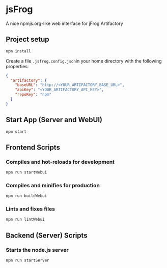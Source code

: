 jsFrog
======

A nice npmjs.org-like web interface for jFrog Artifactory

## Project setup

```bash
npm install
```

Create a file `.jsfrog.config.json`in your home directory with the following properties:

```json
{
  "artifactory": {
    "baseURL": "http://<YOUR_ARTIFACTORY_BASE_URL>",
    "apiKey": "<YOUR_ARTIFACTORY_API_KEY>",
    "repoKey": "npm"
  }
}

```

## Start App (Server and WebUI)

```bash
npm start
```

## Frontend Scripts

### Compiles and hot-reloads for development

```bash
npm run startWebui
```

### Compiles and minifies for production

```bash
npm run buildWebui
```

### Lints and fixes files

```bash
npm run lintWebui
```

## Backend (Server) Scripts

### Starts the node.js server

```bash
npm run startServer
```
